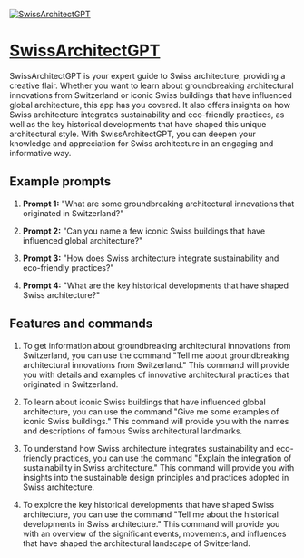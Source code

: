 [![SwissArchitectGPT](https://files.oaiusercontent.com/file-rKUVOTzPmfWPC8FptEhs9nlZ?se=2123-10-19T21%3A43%3A43Z&sp=r&sv=2021-08-06&sr=b&rscc=max-age%3D31536000%2C%20immutable&rscd=attachment%3B%20filename%3D64c7c2b7-e28e-43a0-84c5-5b87d8c8eb36.png&sig=3Do4aC4YAQlOSSNOHPNsN%2BFhZwCpt3iKtxci4pWmLTw%3D)](https://chat.openai.com/g/g-qYF7xAkap-swissarchitectgpt)

# [SwissArchitectGPT](https://chat.openai.com/g/g-qYF7xAkap-swissarchitectgpt)

SwissArchitectGPT is your expert guide to Swiss architecture, providing a creative flair. Whether you want to learn about groundbreaking architectural innovations from Switzerland or iconic Swiss buildings that have influenced global architecture, this app has you covered. It also offers insights on how Swiss architecture integrates sustainability and eco-friendly practices, as well as the key historical developments that have shaped this unique architectural style. With SwissArchitectGPT, you can deepen your knowledge and appreciation for Swiss architecture in an engaging and informative way.

## Example prompts

1. **Prompt 1:** "What are some groundbreaking architectural innovations that originated in Switzerland?"

2. **Prompt 2:** "Can you name a few iconic Swiss buildings that have influenced global architecture?"

3. **Prompt 3:** "How does Swiss architecture integrate sustainability and eco-friendly practices?"

4. **Prompt 4:** "What are the key historical developments that have shaped Swiss architecture?"

## Features and commands

1. To get information about groundbreaking architectural innovations from Switzerland, you can use the command "Tell me about groundbreaking architectural innovations from Switzerland." This command will provide you with details and examples of innovative architectural practices that originated in Switzerland.

2. To learn about iconic Swiss buildings that have influenced global architecture, you can use the command "Give me some examples of iconic Swiss buildings." This command will provide you with the names and descriptions of famous Swiss architectural landmarks.

3. To understand how Swiss architecture integrates sustainability and eco-friendly practices, you can use the command "Explain the integration of sustainability in Swiss architecture." This command will provide you with insights into the sustainable design principles and practices adopted in Swiss architecture.

4. To explore the key historical developments that have shaped Swiss architecture, you can use the command "Tell me about the historical developments in Swiss architecture." This command will provide you with an overview of the significant events, movements, and influences that have shaped the architectural landscape of Switzerland.